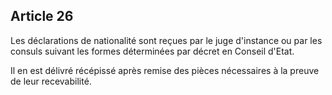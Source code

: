Article 26
----
Les déclarations de nationalité sont reçues par le juge d'instance ou par les
consuls suivant les formes déterminées par décret en Conseil d'Etat.

Il en est délivré récépissé après remise des pièces nécessaires à la preuve de
leur recevabilité.
